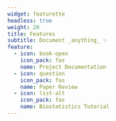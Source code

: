 ```yaml
---
widget: featurette
headless: true
weight: 20
title: Features
subtitle: Document _anything_ ✨
feature:
  - icon: book-open
    icon_pack: fas
    name: Project Documentation
  - icon: question
    icon_pack: fas
    name: Paper Review
  - icon: list-alt
    icon_pack: fas
    name: Biostatistics Tutorial
---
```

